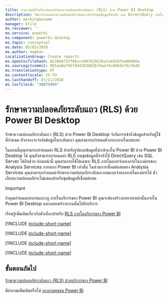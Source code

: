 ```yaml
---
title: ทำความเข้าใจเกี่ยวกับการรักษาความปลอดภัยระดับแถว (RLS) ด้วย Power BI Desktop
description: วิธีการกำหนดค่าความปลอดภัยระดับแถวสำหรับชุดข้อมูลที่นำเข้า และ DirectQuery ภายใน Power BI Desktop
author: markingmyname
manager: kfile
ms.reviewer: ''
ms.service: powerbi
ms.component: powerbi-desktop
ms.topic: conceptual
ms.date: 05/03/2018
ms.author: maghan
LocalizationGroup: Create reports
ms.openlocfilehash: 022668737f6bcce987b2923ba7a4416f4a08460a
ms.sourcegitcommit: 001ea0ef95fdd4382602bfdae74c686de7dc3bd8
ms.translationtype: HT
ms.contentlocale: th-TH
ms.lasthandoff: 07/11/2018
ms.locfileid: "38875999"
---
```

# <a name="row-level-security-rls-with-power-bi-desktop"></a>รักษาความปลอดภัยระดับแถว (RLS) ด้วย Power BI Desktop
รักษาความปลอดภัยระดับแถว (RLS) ด้วย Power BI Desktop จำกัดการเข้าถึงข้อมูลสำหรับผู้ใช้ที่กำหนด ตัวกรองจะจำกัดข้อมูลในระดับแถว คุณสามารถกำหนดตัวกรองภายในบทบาท

ในตอนนี้คุณสามารถกำหนดค่า RLS สำหรับรูปแบบข้อมูลที่นำเข้าลงใน Power BI ด้วย Power BI Desktop ได้ คุณยังสามารถกำหนดค่า RLS บนชุดข้อมูลที่กำลังใช้ DirectQuery เช่น SQL Server ได้อีกด้วย ก่อนหน้านี้ คุณสามารถใช้ได้เฉพาะ RLS ภายในแบบจำลองภายในองค์กรของ Analysis Services ภายนอก Power BI เท่านั้น ในส่วนการเชื่อมต่อสดของ Analysis Services คุณสามารถกำหนดค่ารักษาความปลอดภัยระดับแถวบนแบบจำลองภายในองค์กรได้ ตัวเลือกความปลอดภัยจะไม่แสดงสำหรับชุดข้อมูลที่เชื่อมต่อสด

> [!IMPORTANT]
> ถ้าคุณกำหนดบทบาทและกฎ ภายในบริการของ Power BI คุณจะต้องสร้างบทบาทเหล่านั้นภายใน Power BI Desktop และเผยแพร่รายงานนั้นไปยังบริการ
> 
> 

เรียนรู้เพิ่มเติมเกี่ยวกับตัวเลือกสำหรับ [RLS ภายในบริการของ Power BI](service-admin-rls.md)

[!INCLUDE [include-short-name](./includes/rls-desktop-define-roles.md)]

[!INCLUDE [include-short-name](./includes/rls-desktop-view-as-roles.md)]

[!INCLUDE [include-short-name](./includes/rls-limitations.md)]

[!INCLUDE [include-short-name](./includes/rls-faq.md)]

## <a name="next-steps"></a>ขั้นตอนถัดไป
[รักษาความปลอดภัยระดับแถว (RLS) ด้วยบริการของ Power BI](service-admin-rls.md)  

มีคำถามเพิ่มเติมหรือไม่ [ลองถามชุมชน Power BI](http://community.powerbi.com/)

